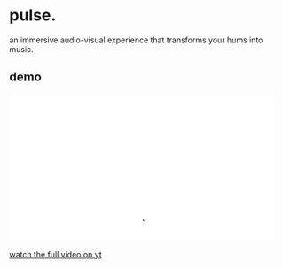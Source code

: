 # pulse.

an immersive audio-visual experience that transforms your hums into music.

## demo

![demo gif](/media/demo.gif)

[watch the full video on yt](https://www.youtube.com/watch?v=bwiFqrOQw84)
